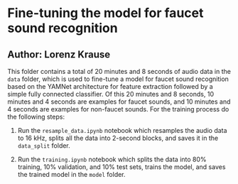 # Fine-tuning the model for faucet sound recognition
## Author: Lorenz Krause

This folder contains a total of 20 minutes and 8 seconds of audio data in the `data` folder, which is used to fine-tune a model for faucet sound recognition based on the YAMNet architecture for feature extraction followed by a simple fully connected classifier. Of this 20 minutes and 8 seconds, 10 minutes and 4 seconds are examples for faucet sounds, and 10 minutes and 4 seconds are examples for non-faucet sounds. For the training process do the following steps:

1. Run the `resample_data.ipynb` notebook which resamples the audio data to 16 kHz, splits all the data into 2-second blocks, and saves it in the `data_split` folder.

2. Run the `training.ipynb` notebook which splits the data into 80% training, 10% validation, and 10% test sets, trains the model, and saves the trained model in the `model` folder.